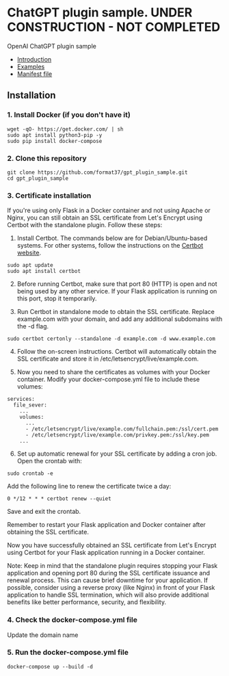 # ChatGPT plugin sample. UNDER CONSTRUCTION - NOT COMPLETED
OpenAI ChatGPT plugin sample  
* [Introduction](https://platform.openai.com/docs/plugins/introduction)
* [Examples](https://platform.openai.com/docs/plugins/examples)
* [Manifest file](https://platform.openai.com/docs/plugins/getting-started/plugin-manifest)  
## Installation
### 1. Install Docker (if you don't have it)
```
wget -qO- https://get.docker.com/ | sh
sudo apt install python3-pip -y
sudo pip install docker-compose
```
### 2. Clone this repository
```
git clone https://github.com/format37/gpt_plugin_sample.git
cd gpt_plugin_sample
```
### 3. Certificate installation
If you're using only Flask in a Docker container and not using Apache or Nginx, you can still obtain an SSL certificate from Let's Encrypt using Certbot with the standalone plugin. Follow these steps:  
  
1. Install Certbot. The commands below are for Debian/Ubuntu-based systems. For other systems, follow the instructions on the [Certbot website](https://certbot.eff.org/instructions).  
```
sudo apt update
sudo apt install certbot
```
2. Before running Certbot, make sure that port 80 (HTTP) is open and not being used by any other service. If your Flask application is running on this port, stop it temporarily.  
  
3. Run Certbot in standalone mode to obtain the SSL certificate. Replace example.com with your domain, and add any additional subdomains with the -d flag.
```
sudo certbot certonly --standalone -d example.com -d www.example.com
```
4. Follow the on-screen instructions. Certbot will automatically obtain the SSL certificate and store it in /etc/letsencrypt/live/example.com.  
  
5. Now you need to share the certificates as volumes with your Docker container. Modify your docker-compose.yml file to include these volumes:
```
services:
  file_sever:
    ...
    volumes:
      ...
      - /etc/letsencrypt/live/example.com/fullchain.pem:/ssl/cert.pem
      - /etc/letsencrypt/live/example.com/privkey.pem:/ssl/key.pem
    ...
```
6. Set up automatic renewal for your SSL certificate by adding a cron job. Open the crontab with:
```
sudo crontab -e
```
Add the following line to renew the certificate twice a day:
```
0 */12 * * * certbot renew --quiet
```
Save and exit the crontab.  
  
Remember to restart your Flask application and Docker container after obtaining the SSL certificate.  
  
Now you have successfully obtained an SSL certificate from Let's Encrypt using Certbot for your Flask application running in a Docker container.  
  
Note: Keep in mind that the standalone plugin requires stopping your Flask application and opening port 80 during the SSL certificate issuance and renewal process. This can cause brief downtime for your application. If possible, consider using a reverse proxy (like Nginx) in front of your Flask application to handle SSL termination, which will also provide additional benefits like better performance, security, and flexibility.  
  
### 4. Check the docker-compose.yml file
Update the domain name
### 5. Run the docker-compose.yml file
```
docker-compose up --build -d
```